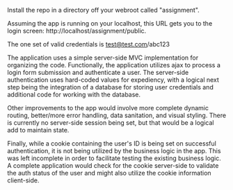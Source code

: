 Install the repo in a directory off your webroot called "assignment".

Assuming the app is running on your localhost, this URL gets you to the login screen: http://localhost/assignment/public.

The one set of valid credentials is test@test.com/abc123

The application uses a simple server-side MVC implementation for organizing the code. Functionally, the application utilizes ajax to process a login form submission and authenticate a user. The server-side authentication uses hard-coded values for expediency, with a logical next step being the integration of a database for storing user credentials and additional code for working with the database.

Other improvements to the app would involve more complete dynamic routing, better/more error handling, data sanitation, and visual styling. There is currently no server-side session being set, but that would be a logical add to maintain state.

Finally, while a cookie containing the user's ID is being set on successful authentication, it is not being utilized by the business logic in the app. This was left incomplete in order to facilitate testing the existing business logic. A complete application would check for the cookie server-side to validate the auth status of the user and might also utilize the cookie information client-side.
